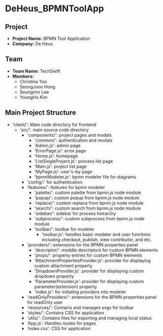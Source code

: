 # DeHeus_BPMNToolApp

## Project

- **Project Name:** BPMN Tool Application
- **Company:** De Heus

## Team

- **Team Name:** TechSwift
- **Members:**
  - Christina Yoo
  - SeongJoon Hong
  - Seungmin Lee
  - YoungHo Kim

## Main Project Structure
- 'client/': Main code directory for frontend
	- 'src/': main source code directory
		- 'components/': project pages and modals
			- 'common/': authentication and modals
			- 'Admin.js': admin page
			- 'ErrorPage.js': error page
			- 'Home.js': homepage
			- 'ListSingleProject.js': process list page
			- 'Main.js': project list page
			- 'MyPage.js': user's my page
			- 'bpmnModeler.js': bpmn modeler file for diagrams
		- 'config/:' for authentication
		- 'features/': features for bpmn modeler
			- 'palette/': custom palette from bpmn.js node module
			- 'popup/': custom popup from bpmn.js node module
			- 'replace/': custom replace from bpmn.js node module
			- 'search/': custom search from bpmn.js node module
			- 'sidebar/': sidebar for process heirarchy
			- 'subprocess/': custom subprocess from bpmn.js node module
			- 'toolbar/': toolbar for modeler
				- 'toolbar.js': handles basic modeler and user functions including checkout, publish, view contributor, and etc.
		- 'providers/': extensions for the BPMN properties panel
			- 'descriptor/': moddle descriptors for custom BPMN elements
			- 'props/': property entries for custom BPMN elements
			- 'AttachmentPropertiesProvider.js': provider for displaying custom attachment property
			- 'DropdownProvider.js': provider for displaying custom dropdown property
			- 'ParameterProvider.js': provider for displaying custom parameter(extension) property
			- 'index.js': for initiating providers into modeler
		- 'readOnlyProviders/': extensions for the BPMN properties panel for readOnly user
		- 'resources/': Contains and manages svgs for toolbar
		- 'styles/': Contains CSS for application
		- 'utils/': Contains files for exporting and managing local status 
		- 'App.js': Handles routes for pages
		- 'index.css': CSS for application
